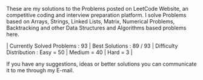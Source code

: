 These are my solutions to the Problems posted on LeetCode Website, an competitive coding and interview preparation platform. 
I solve Problems based on Arrays, Strings, Linked Lists, Matrix, Numerical Problems, Backtracking and other Data Structures and Algorithms based problems here.

| Currently Solved Problems : 93
| Best Solutions : 89 / 93
| Difficulty Distribution : 
                             Easy = 50
                           | Medium = 40
                           | Hard = 3 | 

If you have any suggestions, ideas or better solutions you can communicate it to me through my E-mail.
